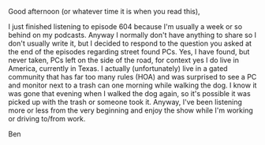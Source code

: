 
Good afternoon (or whatever time it is when you read this),

I just finished listening to episode 604 because I'm usually a week or
so behind on my podcasts.
Anyway I normally don't have anything to share so I don't usually
write it, but I decided to respond to the question you asked at the
end of the episodes regarding street found PCs.
Yes, I have found, but never taken, PCs left on the side of the road,
for context yes I do live in America, currently in Texas.
I actually (unfortunately) live in a gated community that has far too
many rules (HOA) and was surprised to see a PC and monitor next to a
trash can one morning while walking the dog.
I know it was gone that evening when I walked the dog again, so it's
possible it was picked up with the trash or someone took it.
Anyway, I've been listening more or less from the very beginning and
enjoy the show while I'm working or driving to/from work.

Ben
